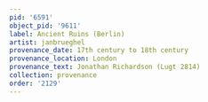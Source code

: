 ```yaml
---
pid: '6591'
object_pid: '9611'
label: Ancient Ruins (Berlin)
artist: janbrueghel
provenance_date: 17th century to 18th century
provenance_location: London
provenance_text: Jonathan Richardson (Lugt 2814)
collection: provenance
order: '2129'
---
```

